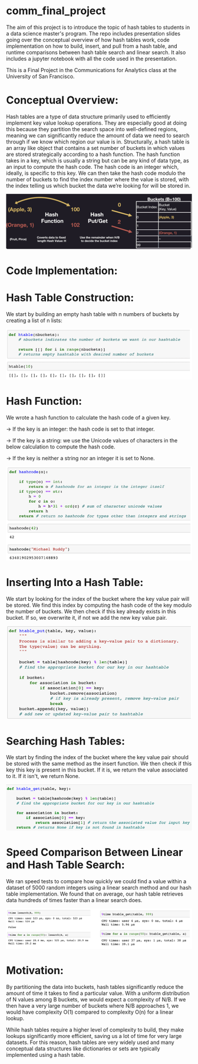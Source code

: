 # comm_final_project

The aim of this project is to introduce the topic of hash tables to students in a data science master's program. The repo includes presentation slides going over the conceptual overview of how hash tables work, code implementation on how to build, insert, and pull from a hash table, and runtime comparisons between hash table search and linear search. It also includes a jupyter notebook with all the code used in the presentation.

This is a Final Project in the Communications for Analytics class at the University of San Francisco.

# Conceptual Overview: 

Hash tables are a type of data structure primarily used to efficiently implement key value lookup operations. They are especially good at doing this because they partition the search space into well-defined regions, meaning we can significantly reduce the amount of data we need to search through if we know which region our value is in. Structurally, a hash table is an array like object that contains a set number of buckets in which values are stored strategically according to a hash function. The hash function takes in a key, which is usually a string but can be any kind of data type, as an input to compute the hash code. The hash code is an integer which, ideally, is specific to this key. We can then take the hash code modulo the number of buckets to find the index number where the value is stored, with the index telling us which bucket the data we’re looking for will be stored in. 


![Hash Table Overview](Visualizations/Overview.png)


# Code Implementation: 


# Hash Table Construction:

We start by building an empty hash table with n numbers of buckets by creating a list of n lists:


![Hash Table Construction](Visualizations/construction.png)


# Hash Function:

We wrote a hash function to calculate the hash code of a given key. 

 -> If the key is an integer: the hash code is set to that integer. 
 
 -> If the key is a string: we use the Unicode values of characters in the below calculation to compute the hash code.
 
 -> If the key is neither a string nor an integer it is set to None.
 
 
![Hash Function](Visualizations/hash_function.png)


# Inserting Into a Hash Table: 

We start by looking for the index of the bucket where the key value pair will be stored. We find this index by computing the hash code of the key modulo the number of buckets. We then check if this key already exists in this bucket. If so, we overwrite it, if not we add the new key value pair. 


![Put Function](Visualizations/put.png)


# Searching Hash Tables:

We start by finding the index of the bucket where the key value pair should be stored with the same method as the insert function. We then check if this key this key is present in this bucket. If it is, we return the value associated to it. If it isn't, we return None. 


![Search Function](Visualizations/search.png)


# Speed Comparison Between Linear and Hash Table Search:

We ran speed tests to compare how quickly we could find a value within a dataset of 5000 random integers using a linear search method and our hash table implementation. We found that on average, our hash table retrieves data hundreds of times faster than a linear search does.


![Speed Test](Visualizations/Time_Comparison.png)


# Motivation:

By partitioning the data into buckets, hash tables significantly reduce the amount of time it takes to find a particular value. With a uniform distribution of N values among B buckets, we would expect a complexity of N/B. If we then have a very large number of buckets where N/B approaches 1, we would have complexity O(1) compared to complexity O(n) for a linear lookup. 

While hash tables require a higher level of complexity to build, they make lookups significantly more efficient, saving us a lot of time for very large datasets. For this reason, hash tables are very widely used and many conceptual data structures like dictionaries or sets are typically implemented using a hash table.

